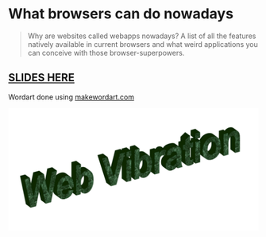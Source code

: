 # What browsers can do nowadays

> Why are websites called webapps nowadays? A list of all the features natively available in current browsers and what weird applications you can conceive with those browser-superpowers.

## [SLIDES HERE](https://slides.com/marcofugaro/what-browsers-can-do-nowadays/)


Wordart done using [makewordart.com](https://makewordart.com/)

![](wordart-titles/vibration.png)
